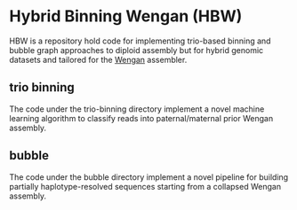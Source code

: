 # Hybrid Binning Wengan (HBW)

HBW is a repository hold code for implementing trio-based binning and bubble graph approaches to diploid assembly but for hybrid genomic datasets and tailored for the [Wengan](https://github.com/adigenova/wengan) assembler.


## trio binning

The code under the trio-binning directory implement a novel machine learning algorithm to classify reads into paternal/maternal prior Wengan assembly.

## bubble

The code under the bubble directory implement a novel pipeline for building partially haplotype-resolved sequences starting from a collapsed Wengan assembly.


